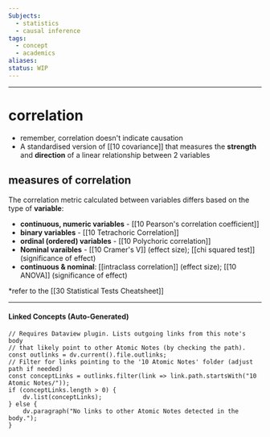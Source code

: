 ```yaml
---
Subjects:
  - statistics
  - causal inference
tags:
  - concept
  - academics
aliases: 
status: WIP
---
```

---
# correlation 
- remember, correlation doesn't indicate causation
- A standardised version of [[10 covariance]] that measures the **strength** and **direction** of a linear relationship between 2 variables
## measures of correlation
The correlation metric calculated between variables differs based on the type of **variable**:



 - **continuous, numeric variables** - [[10 Pearson's correlation coefficient]]
 - **binary variables** - [[10 Tetrachoric Correlation]]
 - **ordinal (ordered) variables** - [[10 Polychoric correlation]]
 - **Nominal varaibles** - [[10 Cramer's V]] (effect size); [[chi squared test]] (significance of effect)
 - **continuous & nominal**:  [[intraclass correlation]] (effect size); [[10 ANOVA]] (significance of effect)

*refer to the [[30 Statistical Tests Cheatsheet]]


---
#### Linked Concepts (Auto-Generated)
```dataviewjs
// Requires Dataview plugin. Lists outgoing links from this note's body
// that likely point to other Atomic Notes (by checking the path).
const outlinks = dv.current().file.outlinks;
// Filter for links pointing to the '10 Atomic Notes' folder (adjust path if needed)
const conceptLinks = outlinks.filter(link => link.path.startsWith("10 Atomic Notes/"));
if (conceptLinks.length > 0) {
    dv.list(conceptLinks);
} else {
    dv.paragraph("No links to other Atomic Notes detected in the body.");
}
```